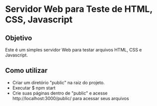 # Servidor Web para Teste de HTML, CSS, Javascript

## Objetivo

Este é um simples servidor Web para testar arquivos HTML, CSS e Javascript.

## Como utilizar

* Criar um diretório "public" na raiz do projeto.
* Executar $ npm start
* Crie suas páginas dentro de "public" e acesse http://localhost:3000/public/ para acessar seus arquivos